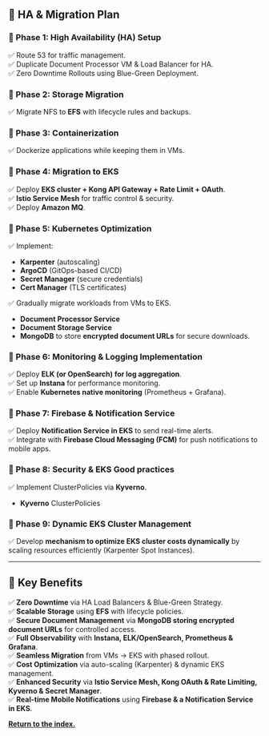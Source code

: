 ## **🚀 HA & Migration Plan**

### **🔹 Phase 1: High Availability (HA) Setup**
✅ Route 53 for traffic management.  
✅ Duplicate Document Processor VM & Load Balancer for HA.  
✅ Zero Downtime Rollouts using Blue-Green Deployment.

### **🔹 Phase 2: Storage Migration**
✅ Migrate NFS to **EFS** with lifecycle rules and backups.

### **🔹 Phase 3: Containerization**
✅ Dockerize applications while keeping them in VMs.

### **🔹 Phase 4: Migration to EKS**
✅ Deploy **EKS cluster + Kong API Gateway + Rate Limit + OAuth**.  
✅ **Istio Service Mesh** for traffic control & security.  
✅ Deploy **Amazon MQ**.

### **🔹 Phase 5: Kubernetes Optimization**
✅ Implement:
- **Karpenter** (autoscaling)
- **ArgoCD** (GitOps-based CI/CD)
- **Secret Manager** (secure credentials)
- **Cert Manager** (TLS certificates)

✅ Gradually migrate workloads from VMs to EKS.
- **Document Processor Service**
- **Document Storage Service**
- **MongoDB** to store **encrypted document URLs** for secure downloads.

### **🔹 Phase 6: Monitoring & Logging Implementation**
✅ Deploy **ELK (or OpenSearch) for log aggregation**.  
✅ Set up **Instana** for performance monitoring.  
✅ Enable **Kubernetes native monitoring** (Prometheus + Grafana).

### **🔹 Phase 7: Firebase & Notification Service**
✅ Deploy **Notification Service in EKS** to send real-time alerts.  
✅ Integrate with **Firebase Cloud Messaging (FCM)** for push notifications to mobile apps.

### **🔹 Phase 8: Security & EKS Good practices**
✅ Implement ClusterPolicies via **Kyverno**.
- **Kyverno** ClusterPolicies

### **🔹 Phase 9: Dynamic EKS Cluster Management**
✅ Develop **mechanism to optimize EKS cluster costs dynamically** by scaling resources efficiently (Karpenter Spot Instances).

---

## **🔹 Key Benefits**
✅ **Zero Downtime** via HA Load Balancers & Blue-Green Strategy.  
✅ **Scalable Storage** using **EFS** with lifecycle policies.  
✅ **Secure Document Management** via **MongoDB storing encrypted document URLs** for controlled access.  
✅ **Full Observability** with **Instana, ELK/OpenSearch, Prometheus & Grafana**.  
✅ **Seamless Migration** from VMs → EKS with phased rollout.  
✅ **Cost Optimization** via auto-scaling (Karpenter) & dynamic EKS management.  
✅ **Enhanced Security** via **Istio Service Mesh, Kong OAuth & Rate Limiting, Kyverno & Secret Manager**.  
✅ **Real-time Mobile Notifications** using **Firebase & a Notification Service in EKS**.

**[Return to the index.](./Solution.md)**